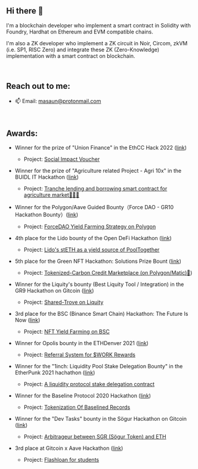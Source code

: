 ## Hi there 👋

I'm a blockchain developer who implement a smart contract in Solidity with Foundry, Hardhat on Ethereum and EVM compatible chains.

I'm also a ZK developer who implement a ZK circuit in Noir, Circom, zkVM (i.e. SP1, RISC Zero) and integrate these ZK (Zero-Knowledge) implementation with a smart contract on blockchain. 

<br>

## Reach out to me:

- 📫 Email: masaun@protonmail.com

<br>

## Awards:

- Winner for the prize of "Union Finance" in the EthCC Hack 2022 ([link](https://medium.com/@dereksilva/ethcc-hack-2022-winners-3461e41c8b42))
  - Project: [Social Impact Voucher](https://github.com/masaun/social-impact-voucher) 

- Winner for the prize of "Agriculture related Project - Agri 10x" in the BUIDL IT Hackathon ([link](https://devfolio.co/projects/tranche-lending-and-borrowing-for-agriculture-869e))
  - Project: [Tranche lending and borrowing smart contract for agriculture market👩‍🌾🌽 ](https://github.com/masaun/tranche-lending-and-borrowing-for-agriculture-market )
  
- Winner for the Polygon/Aave Guided Bounty（Force DAO - GR10 Hackathon Bounty）([link](https://blog.forcedao.com/force-dao-gr10-hackathon-bounty-results-74a34a8a45ff))
  - Project: [ForceDAO Yield Farming Strategy on Polygon](https://github.com/masaun/forceDAO-yield-farming-strategy-on-polygon)

- 4th place for the Lido bounty of the Open DeFi Hackathon ([link](https://blog.lido.fi/lido-open-defi-hackathon-round-up/))
  - Project: [Lido's stETH as a yield source of PoolTogether](https://github.com/masaun/lido-stETH-as-yield-source?ref=blog.lido.fi) 

- 5th place for the Green NFT Hackathon: Solutions Prize Bount ([link](https://gitcoin.co/issue/GreenNFT/GreenNFTs/1/100025260))
  - Project: [Tokenized-Carbon Credit Marketplace (on Polygon/Matic)🌱](https://github.com/masaun/tokenized-carbon-credit-marketplace))

- Winner for the Liquity's bounty (Best Liquity Tool / Integration) in the GR9 Hackathon on Gitcoin ([link](https://medium.com/liquity/liquity-gr9-hackathon-winners-f5566a30958f))
  - Project: [Shared-Trove on Liquity](https://github.com/masaun/shared-trove-on-liquity)

- 3rd place for the BSC (Binance Smart Chain) Hackathon: The Future Is Now ([link](https://gitcoin.co/issue/binancex/Grant-projects/17/100024656))
  - Project: [NFT Yield Farming on BSC](https://github.com/masaun/NFT-yield-farming)

- Winner for Opolis bounty in the ETHDenver 2021 ([link](https://devfolio.co/projects/referral-system-for-dollarwork-rewards-0059))
  - Project: [Referral System for $WORK Rewards](https://github.com/masaun/referral-system-for-work-rewards)

- Winner for the "1inch: Liquidity Pool Stake Delegation Bounty" in the EtherPunk 2021 hachathon ([link](https://devfolio.co/projects/a-liquidity-protocol-stake-delegation-contract-1232))
  - Project: [A liquidity protocol stake delegation contract](https://github.com/masaun/stake-delegation-contract)

- Winner for the Baseline Protocol 2020 Hackathon ([link](https://gitcoin.co/issue/ethereum-oasis/baseline-roadmap/163/100024426))
  - Project: [Tokenization Of Baselined Records](https://github.com/masaun/tokenization-of-baselined-records)

- Winner for the "Dev Tasks" bounty in the Sögur Hackathon on Gitcoin ([link](https://link.medium.com/ZITCebrMNcb))
  - Project: [Arbitrageur between SGR (Sögur Token) and ETH](https://github.com/masaun/arbitrageur-between-sgr-and-eth)

- 3rd place at Gitcoin x Aave Hackathon ([link](https://medium.com/aave/gitcoin-x-aave-hackathon-recap-f61d24af2cb))
  - Project: [Flashloan for students](https://github.com/masaun/flashloan-for-students)


<!--
**masaun/masaun** is a ✨ _special_ ✨ repository because its `README.md` (this file) appears on your GitHub profile.

Here are some ideas to get you started:

- 🔭 I’m currently working on ...
- 🌱 I’m currently learning ...
- 👯 I’m looking to collaborate on ...
- 🤔 I’m looking for help with ...
- 💬 Ask me about ...
- 📫 How to reach me: ...
- 😄 Pronouns: ...
- ⚡ Fun fact: ...
-->
